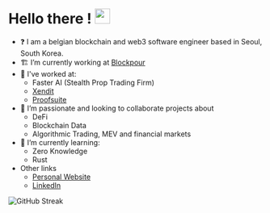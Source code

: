 # Hello there ! <img src="https://raw.githubusercontent.com/MartinHeinz/MartinHeinz/master/wave.gif" width="30px">

- :question: I am a belgian blockchain and web3 software engineer based in Seoul, South Korea. 
- 🏗️ I’m currently working at [Blockpour](https://www.blockpour.com/)
- 💼 I've worked at:
  - Faster AI (Stealth Prop Trading Firm)
  - [Xendit](https://www.xendit.co/en/)
  - [Proofsuite](https://github.com/proofsuite)
- 🔭 I’m passionate and looking to collaborate projects about
  - DeFi
  - Blockchain Data
  - Algorithmic Trading, MEV and financial markets
- 🌱 I’m currently learning:
  - Zero Knowledge 
  - Rust
- Other links
  - [Personal Website](https://www.davidvanisacker.com/)
  - [LinkedIn](https://www.linkedin.com/in/david-van-isacker/)

![GitHub Streak](https://github-readme-streak-stats.herokuapp.com/?user=dvisacker)
